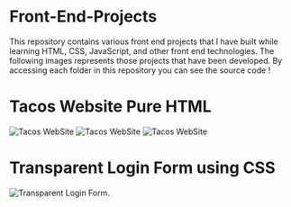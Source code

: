# Front-End-Projects
This repository contains various front end projects that I have built while learning HTML, CSS, JavaScript, and other front end technologies. The following images represents those projects that have been developed. By accessing each folder in this repository you can see the source code !

# Tacos Website Pure HTML

![Tacos WebSite](Front-End-Projects/Images/tacos-one.png)
![Tacos WebSite](Front-End-Projects/Images/tacos-two.png)
![Tacos WebSite](Front-End-Projects/Images/tacos-three.png)

# Transparent Login Form using CSS

![Transparent Login Form](Front-End-Projects/Images/Transparent-Login-Form.png).
